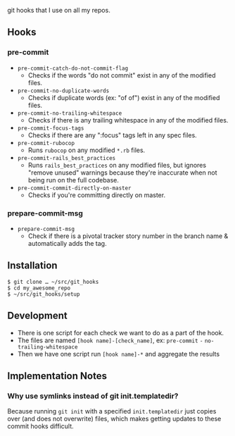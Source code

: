 git hooks that I use on all my repos.

## Hooks

### pre-commit
- `pre-commit-catch-do-not-commit-flag`
	- Checks if the words "do not commit" exist in any of the modified files.
- `pre-commit-no-duplicate-words`
	- Checks if duplicate words (ex: "of of") exist in any of the modified files. 
- `pre-commit-no-trailing-whitespace`
	- Checks if there is any trailing whitespace in any of the modified files.
- `pre-commit-focus-tags`
  - Checks if there are any ":focus" tags left in any spec files.
- `pre-commit-rubocop`
  - Runs `rubocop` on any modified `*.rb` files.
- `pre-commit-rails_best_practices`
  - Runs `rails_best_practices` on any modified files, but ignores "remove unused" warnings because they're inaccurate when not being run on the full codebase.
- `pre-commit-commit-directly-on-master`
  - Checks if you're committing directly on master.

### prepare-commit-msg
- `prepare-commit-msg`
  - Check if there is a pivotal tracker story number in the branch name & automatically adds the tag.

## Installation

```
$ git clone … ~/src/git_hooks
$ cd my_awesome_repo
$ ~/src/git_hooks/setup
```

## Development

- There is one script for each check we want to do as a part of the hook.
- The files are named `[hook name]-[check_name]`, ex: `pre-commit` `-` `no-trailing-whitespace`
- Then we have one script run `[hook name]-*` and aggregate the results

## Implementation Notes

### Why use symlinks instead of git init.templatedir?
Because running `git init` with a specified `init.templatedir` just copies over (and does not overwrite) files, which makes getting updates to these commit hooks difficult.
